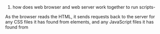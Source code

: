 1. how does web browser and web server work together to run scripts-

As the browser reads the HTML, it sends requests back to the server for any CSS files it has found from <link> elements, and any JavaScript files it has found from <script> elements, and from those, then parses the CSS and JavaScript.

1q. What programing language do web broswsers and web servers use to run scripts

2. how do internet problems affect cloud based services-

The cloud provider's reseaves a downtime, that effects identity and access management, authentication, and authorization. Organizations relying on these services might not perform essential tasks like displaying images or collecting mouse feeback, leading to productivity losses.

2q. 

3. how do IoT devices use web servers for time data
   

4. how does HTTP and HTTPS keep interactions with web servers secure
